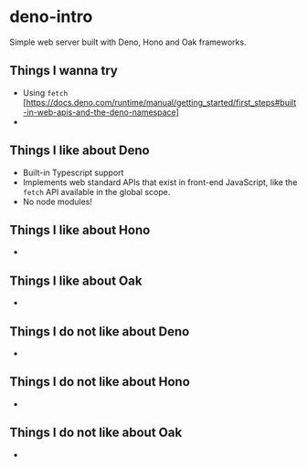 # deno-intro
Simple web server built with Deno, Hono and Oak frameworks.


## Things I wanna try
- Using `fetch` [https://docs.deno.com/runtime/manual/getting_started/first_steps#built-in-web-apis-and-the-deno-namespace]
-


## Things I like about Deno
- Built-in Typescript support
- Implements web standard APIs that exist in front-end JavaScript, like the `fetch` API available in the global scope.
- No node modules!

## Things I like about Hono
- 

## Things I like about Oak
- 


## Things I do not like about Deno
- 

## Things I do not like about Hono
- 

## Things I do not like about Oak
- 